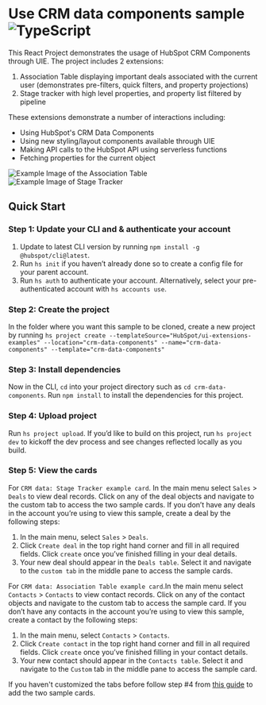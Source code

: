 # Use CRM data components sample ![TypeScript](https://img.shields.io/badge/typescript-%23007ACC.svg?style=for-the-badge&logo=typescript&logoColor=white)


This React Project demonstrates the usage of HubSpot CRM Components through UIE. The project includes 2 extensions:

1. Association Table displaying important deals associated with the current user (demonstrates pre-filters, quick filters, and property projections)
2. Stage tracker with high level properties, and property list filtered by pipeline

These extensions demonstrate a number of interactions including:

- Using HubSpot's CRM Data Components
- Using new styling/layout components available through UIE
- Making API calls to the HubSpot API using serverless functions
- Fetching properties for the current object

![Example Image of the Association Table](https://github.com/HubSpot/ui-extensions-examples/assets/110251572/3230755a-4ea2-44eb-b8b6-4858dbb01a87)
![Example Image of Stage Tracker](https://github.com/HubSpot/ui-extensions-examples/assets/110251572/fd35ab4d-a2ac-4165-b5de-02e8a2481a9a)

## Quick Start

### Step 1: Update your CLI and & authenticate your account
1. Update to latest CLI version by running `npm install -g @hubspot/cli@latest`.
2. Run `hs init` if you haven’t already done so to create a config file for your parent account.
3. Run `hs auth` to authenticate your account. Alternatively, select your pre-authenticated account with `hs accounts use`.

### Step 2: Create the project

In the folder where you want this sample to be cloned, create a new project by running `hs project create --templateSource="HubSpot/ui-extensions-examples" --location="crm-data-components" --name="crm-data-components" --template="crm-data-components"`

### Step 3: Install dependencies
Now in the CLI, `cd` into your project directory such as `cd crm-data-components`. Run `npm install` to install the dependencies for this project.

### Step 4: Upload project
Run `hs project upload`. If you’d like to build on this project, run `hs project dev` to kickoff the dev process and see changes reflected locally as you build.

### Step 5: View the cards

For `CRM data: Stage Tracker example card`.
In the main menu select `Sales` > `Deals` to view deal records. Click on any of the deal objects and navigate to the custom tab to access the two sample cards. If you don’t have any deals in the account you’re using to view this sample, create a deal by the following steps:

1. In the main menu, select `Sales` > `Deals`.
2. Click `Create deal` in the top right hand corner and fill in all required fields. Click `create` once you’ve finished filling in your deal details.
3. Your new deal should appear in the `Deals table`. Select it and navigate to the `custom tab` in the middle pane to access the sample cards.

For `CRM data: Association Table example card`.In the main menu select `Contacts` > `Contacts` to view contact records. Click on any of the contact objects and navigate to the custom tab to access the sample card. If you don’t have any contacts in the account you’re using to view this sample, create a contact by the following steps:

1. In the main menu, select `Contacts` > `Contacts`.
2. Click `Create contact` in the top right hand corner and fill in all required fields. Click `create` once you’ve finished filling in your contact details.
3. Your new contact should appear in the `Contacts table`. Select it and navigate to the `Custom` tab in the middle pane to access the sample card.

If you haven't customized the tabs before follow step #4 from [this guide](https://developers.hubspot.com/docs/platform/ui-extensions-quickstart) to add the two sample cards.
